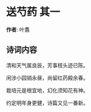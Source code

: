 # 送芍药  其一

**作者**: 叶翥

## 诗词内容

清和天气属良辰，芳事枝头迹已陈。

闲涉小园销永昼，尚留红药殿余春。

栽培元是根宜地，幻化须知花有神。

约定明年身更健，诗篇又见一番新。

